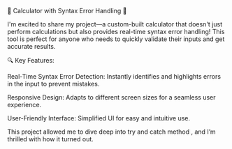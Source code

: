 🚀 Calculator with Syntax Error Handling 🧮

I'm excited to share my project—a custom-built calculator that doesn't just perform calculations but also provides real-time syntax error handling! This tool is perfect for anyone who needs to quickly validate their inputs and get accurate results.

🔍 Key Features:

Real-Time Syntax Error Detection: Instantly identifies and highlights errors in the input to prevent mistakes.

Responsive Design: Adapts to different screen sizes for a seamless user experience.

User-Friendly Interface: Simplified UI for easy and intuitive use.

This project allowed me to dive deep into try and catch method , and I’m thrilled with how it turned out.
